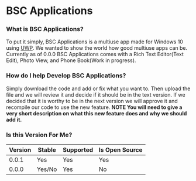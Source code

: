 # BSC Applications

### What is BSC Applications?

To put it simply, BSC Applications is a multiuse app made for Windows 10 using [UWP](https://docs.microsoft.com/en-us/windows/uwp/get-started/universal-application-platform-guide). We wanted to show the world how good multiuse apps can be. Currently as of 0.0.0 BSC Applications comes with a Rich Text Editor(Text Edit), Photo View, and Phone Book(Work in progress).

### How do I help Develop BSC Applications?

Simply download the code and add or fix what you want to. Then upload the file and we will review it and decide if it should be in the text version. If we decided that it is worthy to be in the next version we will approve it and recompile our code to use the new feature.
**NOTE You will need to give a very short description on what this new feature does and why we should add it.**


### Is this Version For Me?

|Version|Stable|Supported|Is Open Source|
|-------|------|---------|--------------|
|0.0.1  |Yes   |Yes      |Yes           |      
|0.0.0  |Yes/No|Yes      |No            |
